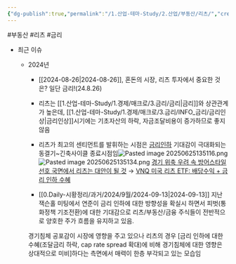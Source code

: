 ```yaml
---
{"dg-publish":true,"permalink":"/1.산업-테마-Study/2.산업/부동산/리츠/","created":"2024-11-20T21:02:28.163+09:00","updated":"2025-06-25T13:51:36.268+09:00"}
---
```


#부동산 #리츠 #금리


- 최근 이슈
	- 2024년 
		- [[2024-08-26\|2024-08-26]], 혼돈의 시장, 리츠 투자에서 중요한 것은? 일단 금리!(24.8.26)
		- 리츠는 [[1.산업-테마-Study/1.경제/매크로/3.금리/금리\|금리]]와 상관관계가 높은데, [[1.산업-테마-Study/1.경제/매크로/3.금리/INFO_금리/금리인상\|금리인상]]시기에는 기초자산의 하락, 자금조달비용이 증가하므로 좋지 않음
		- 리츠가 최고의 센티먼트를 발휘하는 시점은 [금리인하](금리인하.md)  기대감이 극대화되는 동결기~긴축사이클 종료시점임![Pasted image 20250625135116.png](/img/user/attachments/Pasted%20image%2020250625135116.png)![Pasted image 20250625135134.png](/img/user/attachments/Pasted%20image%2020250625135134.png)
		  [경기 위축 우려 속 방어스타일 선호 국면에서 리츠는 대안이 될 것](8.28_리테일%20투자자를%20위한%20Global%20Watch%20List.pdf#page=22&selection=30,0,50,1&color=yellow)
		  → [VNQ 미국 리츠 ETF: 배당수익 + 금리 인하 수혜](8.28_리테일%20투자자를%20위한%20Global%20Watch%20List.pdf#page=22&selection=110,0,126,2&color=yellow)
		  
		- [[0.Daily-시황정리/과거/2024/9월/2024-09-13\|2024-09-13]] 지난 잭슨홀 미팅에서 연준이 금리 인하에 대한 방향성을 확실시 하면서 피벗(통화정책 기조전환)에 대한 기대감으로 리츠/부동산/금융 주식들이 전반적으로 양호한 주가 흐름을 유지하고 있음. 
	  
	  경기침체 공포감이 시장에 영향을 주고 있으나 리츠의 경우 [금리 인하에 대한 수혜(조달금리 하락, cap rate spread 확대)에 비해 경기침체에 대한 영향은 상대적으로 미비]하다는 측면에서 매력이 한층 부각되고 있는 모습임